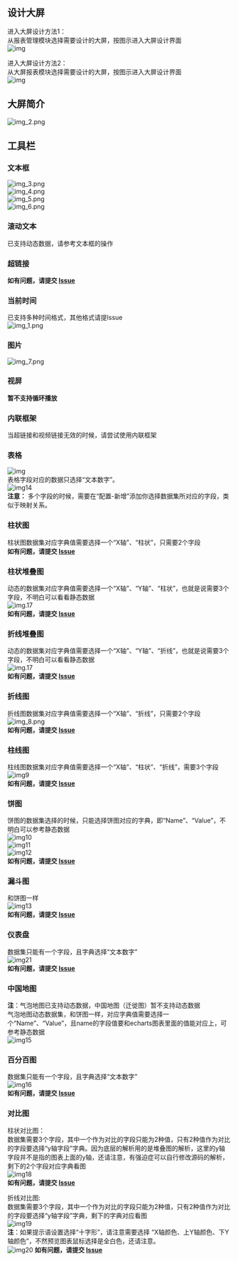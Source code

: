 ## 设计大屏
进入大屏设计方法1： <br>
从报表管理模块选择需要设计的大屏，按图示进入大屏设计界面 <br>
![img](../picture/dashboard/img22.png) <br>

进入大屏设计方法2： <br>
从大屏报表模块选择需要设计的大屏，按图示进入大屏设计界面 <br>
![img](../picture/dashboard/img23.png) <br>

## 大屏简介
![img_2.png](../picture/dashboard/img_2.png) <br>

## 工具栏
### 文本框
![img_3.png](../picture/dashboard/img_3.png) <br>
![img_4.png](../picture/dashboard/img_4.png) <br>
![img_5.png](../picture/dashboard/img_5.png) <br>
![img_6.png](../picture/dashboard/img_6.png) <br>

### 滚动文本
已支持动态数据，请参考文本框的操作 <br>

### 超链接
**如有问题，请提交 [Issue](https://gitee.com/anji-plus/report/issues) <br>**

### 当前时间
已支持多种时间格式，其他格式请提Issue <br>
![img_1.png](../picture/dashboard/img_1.png) <br>

### 图片
![img_7.png](../picture/dashboard/img_7.png) <br>

### 视屏
**暂不支持循环播放**<br>

### 内联框架
当超链接和视频链接无效的时候，请尝试使用内联框架<br>

### 表格
![img](../picture/dashboard/img.png) <br>
表格字段对应的数据只选择“文本数字”。<br>
![img14](../picture/dashboard/img_14.png) <br>
**注意：** 多个字段的时候，需要在“配置-新增”添加你选择数据集所对应的字段，类似于映射关系。

### 柱状图
柱状图数据集对应字典值需要选择一个“X轴”、“柱状”，只需要2个字段 <br>
**如有问题，请提交 [Issue](https://gitee.com/anji-plus/report/issues) <br>**


### 柱状堆叠图
动态的数据集对应字典值需要选择一个“X轴”、“Y轴”、“柱状”，也就是说需要3个字段，不明白可以看看静态数据 <br>
![img.17](../picture/dashboard/img_17.png) <br>
**如有问题，请提交 [Issue](https://gitee.com/anji-plus/report/issues) <br>**

### 折线堆叠图 
动态的数据集对应字典值需要选择一个“X轴”、“Y轴”、“折线”，也就是说需要3个字段，不明白可以看看静态数据 <br>
![img.17](../picture/dashboard/img_17.png) <br>
**如有问题，请提交 [Issue](https://gitee.com/anji-plus/report/issues) <br>**

### 折线图
折线图数据集对应字典值需要选择一个“X轴”、“折线”，只需要2个字段 <br>
![img_8.png](../picture/dashboard/img_8.png) <br>
**如有问题，请提交 [Issue](https://gitee.com/anji-plus/report/issues) <br>**

### 柱线图
柱线图数据集对应字典值需要选择一个“X轴”、“柱状”、“折线”，需要3个字段 <br>
![img9](../picture/dashboard/img_9.png) <br>
**如有问题，请提交 [Issue](https://gitee.com/anji-plus/report/issues) <br>**

### 饼图
饼图的数据集选择的时候，只能选择饼图对应的字典，即“Name”、“Value”，不明白可以参考静态数据 <br>
![img10](../picture/dashboard/img_10.png) <br>
![img11](../picture/dashboard/img_11.png) <br>
![img12](../picture/dashboard/img_12.png) <br>
**如有问题，请提交 [Issue](https://gitee.com/anji-plus/report/issues) <br>**

### 漏斗图
和饼图一样 <br>
![img13](../picture/dashboard/img_13.png) <br>
**如有问题，请提交 [Issue](https://gitee.com/anji-plus/report/issues) <br>**

### 仪表盘
数据集只能有一个字段，且字典选择“文本数字” <br>
![img21](../picture/dashboard/img_21.png) <br>
**如有问题，请提交 [Issue](https://gitee.com/anji-plus/report/issues) <br>**

### 中国地图
**注**：气泡地图已支持动态数据，中国地图（迁徙图）暂不支持动态数据 <br>
气泡地图动态数据集，和饼图一样，对应字典值需要选择一个“Name”、“Value”，且name的字段值要和echarts图表里面的值能对应上，可参考静态数据 <br>
![img15](../picture/dashboard/img_15.png) <br>

### 百分百图
数据集只能有一个字段，且字典选择“文本数字” <br>
![img16](../picture/dashboard/img_16.png) <br>
**如有问题，请提交 [Issue](https://gitee.com/anji-plus/report/issues) <br>**

### 对比图
柱状对比图： <br>
数据集需要3个字段，其中一个作为对比的字段只能为2种值，只有2种值作为对比的字段要选择“y轴字段”字典。因为底层的解析用的是堆叠图的解析，这里的y轴字段并不是指的图表上面的y轴，还请注意，有强迫症可以自行修改源码的解析，剩下的2个字段对应字典看图<br>
![img18](../picture/dashboard/img_18.png) <br>
**如有问题，请提交 [Issue](https://gitee.com/anji-plus/report/issues) <br>**

折线对比图: <br>
数据集需要3个字段，其中一个作为对比的字段只能为2种值，只有2种值作为对比的字段要选择“y轴字段”字典，剩下的字典对应看图<br>
![img19](../picture/dashboard/img_19.png) <br>
**注**：如果提示语设置选择“十字形”，请注意需要选择 “X轴颜色、上Y轴颜色、下Y轴颜色”，不然预览图表鼠标选择是全白色，还请注意。<br>
![img20](../picture/dashboard/img_20.png)
**如有问题，请提交 [Issue](https://gitee.com/anji-plus/report/issues) <br>**
